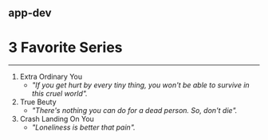 ## app-dev
 # 3 Favorite Series
 ***
   1. Extra Ordinary You
      - _"If you get hurt by every tiny thing, you won't be able to survive in this cruel world"._
   2. True Beuty
      - _"There's nothing you can do for a dead person. So, don't die"._
   3. Crash Landing On You
      - _"Loneliness is better that pain"._
